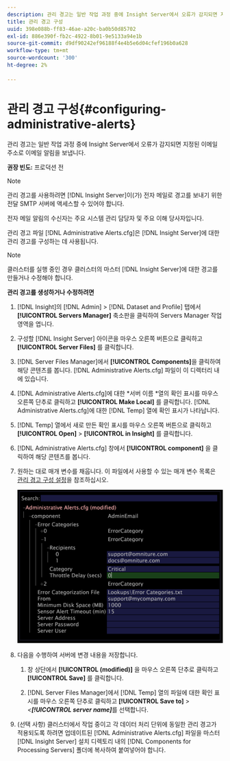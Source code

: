```yaml
---
description: 관리 경고는 일반 작업 과정 중에 Insight Server에서 오류가 감지되면 지정된 이메일 주소로 이메일 알림을 보냅니다.
title: 관리 경고 구성
uuid: 398e088b-ff83-46ae-a20c-ba0b50d85702
exl-id: 886e390f-fb2c-4922-8b01-9e5133a94e1b
source-git-commit: d9df90242ef96188f4e4b5e6d04cfef196b0a628
workflow-type: tm+mt
source-wordcount: '300'
ht-degree: 2%

---
```


# 관리 경고 구성{#configuring-administrative-alerts}

관리 경고는 일반 작업 과정 중에 Insight Server에서 오류가 감지되면 지정된 이메일 주소로 이메일 알림을 보냅니다.

**권장 빈도:** 프로덕션 전

>[!NOTE]
>
>관리 경고를 사용하려면 [!DNL Insight Server]이(가) 전자 메일로 경고를 보내기 위한 전달 SMTP 서버에 액세스할 수 있어야 합니다.

전자 메일 알림의 수신자는 주요 시스템 관리 담당자 및 주요 이해 당사자입니다.

관리 경고 파일 [!DNL Administrative Alerts.cfg]은 [!DNL Insight Server]에 대한 관리 경고를 구성하는 데 사용됩니다.

>[!NOTE]
>
>클러스터를 실행 중인 경우 클러스터의 마스터 [!DNL Insight Server]에 대한 경고를 만들거나 수정해야 합니다.

**관리 경고를 생성하거나 수정하려면**

1. [!DNL Insight]의 [!DNL Admin] > [!DNL Dataset and Profile] 탭에서 **[!UICONTROL Servers Manager]** 축소판을 클릭하여 Servers Manager 작업 영역을 엽니다.
1. 구성할 [!DNL Insight Server] 아이콘을 마우스 오른쪽 버튼으로 클릭하고 **[!UICONTROL Server Files]** 를 클릭합니다.
1. [!DNL Server Files Manager]에서 **[!UICONTROL Components]**&#x200B;을 클릭하여 해당 콘텐츠를 봅니다. [!DNL Administrative Alerts.cfg] 파일이 이 디렉터리 내에 있습니다.
1. [!DNL Administrative Alerts.cfg]에 대한 *서버 이름 *열의 확인 표시를 마우스 오른쪽 단추로 클릭하고 **[!UICONTROL Make Local]** 를 클릭합니다. [!DNL Administrative Alerts.cfg]에 대한 [!DNL Temp] 열에 확인 표시가 나타납니다.
1. [!DNL Temp] 열에서 새로 만든 확인 표시를 마우스 오른쪽 버튼으로 클릭하고 **[!UICONTROL Open]** > **[!UICONTROL in Insight]** 를 클릭합니다.
1. [!DNL Administrative Alerts.cfg] 창에서 **[!UICONTROL component]** 을 클릭하여 해당 콘텐츠를 봅니다.
1. 원하는 대로 매개 변수를 채웁니다. 이 파일에서 사용할 수 있는 매개 변수 목록은 [관리 경고 구성 설정](../../../home/c-inst-svr/c-cfg-stgs-ref/c-admin-alts-cfg-stgs.md#concept-14c3c3ed797f47c5900ec04cae2fc491)을 참조하십시오.

   ![단계 정보](assets/cfg_adminalerts_examplevalues.png)

1. 다음을 수행하여 서버에 변경 내용을 저장합니다.

   1. 창 상단에서 **[!UICONTROL (modified)]** 을 마우스 오른쪽 단추로 클릭하고 **[!UICONTROL Save]** 를 클릭합니다.

   1. [!DNL Server Files Manager]에서 [!DNL Temp] 열의 파일에 대한 확인 표시를 마우스 오른쪽 단추로 클릭하고 **[!UICONTROL Save to]** > *&lt;**[!UICONTROL server name]***&#x200B;를 선택합니다.

1. (선택 사항) 클러스터에서 작업 중이고 각 데이터 처리 단위에 동일한 관리 경고가 적용되도록 하려면 업데이트된 [!DNL Administrative Alerts.cfg] 파일을 마스터 [!DNL Insight Server] 설치 디렉토리 내의 [!DNL Components for Processing Servers] 폴더에 복사하여 붙여넣어야 합니다.
